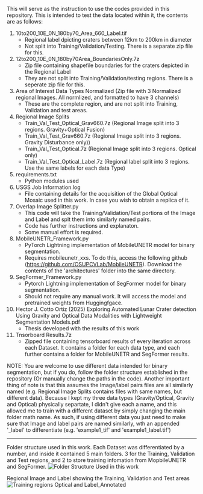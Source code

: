 This will serve as the instruction to use the codes provided in this repository. This is intended to test the data located within it, the contents are as follows: 
1) 10to200_10E_0N_180by70_Area_660_Label.tif
      - Regional label dpicting craters between 12km to 200km in diameter
      - Not split into Training/Validation/Testing. There is a separate zip file for this.
3) 12to200_10E_0N_180by70Area_BoundariesOnly.7z
      - Zip file containing shapefile boundaries for the craters depicted in the Regional Label
      - They are not split into Training/Validation/testing regions. There is a seperate zip file for this.
4) Area of Interest Data Types Normalized (Zip file with 3 Normalized regional Images. All normlized, and formatted to have 3 channels)
      - These are the complete region, and are not split into Training, Validation and test areas. 
5) Regional Image Splits
      - Train_Val_Test_Optical_Grav660.7z (Regional Image split into 3 regions. Gravity+Optical Fusion)
      - Train_Val_Test_Grav660.7z (Regional Image split into 3 regions. Gravity Disturbance only))
      - Train_Val_Test_Optical.7z (Regional Image split into 3 regions. Optical only)
      - Train_Val_Test_Optical_Label.7z (Regional label split into 3 regions. Use the same labels for each data Type)
6) requirements.txt
      - Python modules used
7) USGS Job Information.log
      - File containing details for the acquisition of the Global Optical Mosaic used in this work. In case you wish to obtain a replica of it. 
8) Overlap Image Splitter.py
      - This code will take the Training/Validation/Test portions of the Image and Label and splt them into similarly named pairs.
      - Code has further instructions and explanaton.
      - Some manual effort is required.
9) MobileUNETR_Framework.py
      - PyTorch Lightning implementation of MobileUNETR model for binary segmentation.
      - Requires mobileunetr_xxs. To do this, access the following github (https://github.com/OSUPCVLab/MobileUNETR). Download the contents of the 'architectures' folder into the same directory.
10) SegFormer_Framework.py
      - Pytorch Lightning implementation of SegFormer model for binary segmentation.
      - Should not require any manual work. It will access the model and pretrained weights from Huggingfgace.
11) Hector J. Cotto Ortiz (2025) Exploring Automated Lunar Crater detection Using Gravity and Optical Data Modalities with Lightweight Segmentation Models.pdf
      - Thesis developed with the results of this work
12) Tnsorboard Results.7z
      - Zipped file containing tensorboard results of every iteration across each Dataset. It contains a folder for each data type, and each further contains a folder for MobileUNETR and SegFormer results. 

NOTE: You are welcome to use different data intended for binary segmentation, but if you do, follow the folder structure established in the repository (Or manually change the paths in the code).
Another important thing of note is that this assumes the Image/label pairs files are all similarly named (e.g. Regional Image Splits contains files with same names, but different data).
Because I kept my three data types (Gravity/Optical, Gravity and Optical) physically separtate, I didn't give each a name, and this allowed me to train with a different dataset by simply changing the main folder math name. 
As such, if using different data you just need to make sure that Image and label pairs are named similarly, wth an appended '_label' to differentiate (e.g.  'example1_tif' and 'example1_label.tif')

-------------------------------------------------------------------------------------------------------------------------------------------------------------------------------------------------------------------
Folder structure used in this work. Each Dataset was differentiated by a number, and inside it contained 5 main folders. 3 for the Training, Validation and Test regions, and 2 to store training infomation from MopbileUNETR and SegFormer.
![Folder Structure Used in this work](https://github.com/user-attachments/assets/974ae385-ce68-49d8-a570-4c1c9e8e6982)


Regional Image and Label showing the Training, Validation and Test areas
![Training regions Optical and Label_Annotated](https://github.com/user-attachments/assets/6e4f0770-54dd-4fbf-a79b-0b82f9fcd419)


